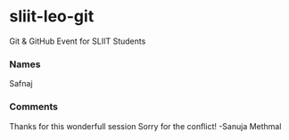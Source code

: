 # sliit-leo-git
Git &amp; GitHub Event for SLIIT Students

### Names
Safnaj

### Comments
Thanks for this wonderfull session
Sorry for the conflict!
  -Sanuja Methmal
